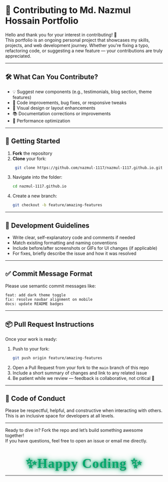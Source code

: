 # 🤝 Contributing to Md. Nazmul Hossain Portfolio

Hello and thank you for your interest in contributing! 🎉  
This portfolio is an ongoing personal project that showcases my skills, projects, and web development journey. Whether you're fixing a typo, refactoring code, or suggesting a new feature — your contributions are truly appreciated.

---

## 🛠 What Can You Contribute?

- 💡 Suggest new components (e.g., testimonials, blog section, theme features)
- 🧼 Code improvements, bug fixes, or responsive tweaks
- 🎨 Visual design or layout enhancements
- 📚 Documentation corrections or improvements
- 🧪 Performance optimization

---

## 🚀 Getting Started

1. **Fork** the repository
2. **Clone** your fork:
   ```bash
    git clone https://github.com/nazmul-1117/nazmul-1117.github.io.git
   ```
3. Navigate into the folder:
   ```bash
   cd nazmul-1117.github.io
   ```
4. Create a new branch:
   ```bash
   git checkout -b feature/amazing-features
   ```

---

## 🧪 Development Guidelines

- Write clear, self-explanatory code and comments if needed
- Match existing formatting and naming conventions
- Include before/after screenshots or GIFs for UI changes (if applicable)
- For fixes, briefly describe the issue and how it was resolved

---

## ✅ Commit Message Format

Please use semantic commit messages like:

```
feat: add dark theme toggle
fix: resolve navbar alignment on mobile
docs: update README badges
```

---

## 📦 Pull Request Instructions

Once your work is ready:

1. Push to your fork:
   ```bash
   git push origin feature/amazing-features
   ```
2. Open a Pull Request from your fork to the `main` branch of this repo
3. Include a short summary of changes and link to any related issue
4. Be patient while we review — feedback is collaborative, not critical 🙂

---

## 🙏 Code of Conduct

Please be respectful, helpful, and constructive when interacting with others. This is an inclusive space for developers at all levels.

---

Ready to dive in? Fork the repo and let’s build something awesome together!  
If you have questions, feel free to open an issue or email me directly.

<div style="text-align:center; margin-top:40px;">
  <span style="
    color:#00a86b;
    font-family:Georgia, serif;
    font-size:42px;
    font-weight:bold;
    text-shadow: 1px 1px 3px #aaa;
    letter-spacing: 2px;
    animation: glow 1.5s ease-in-out infinite alternate;">
    ✨Happy Coding ✨
  </span>
</div>

<style>
@keyframes glow {
  from {
    text-shadow: 1px 1px 3px #aaa, 0 0 10px #00a86b, 0 0 20px #00a86b;
  }
  to {
    text-shadow: 1px 1px 3px #aaa, 0 0 20px #00cc99, 0 0 30px #00cc99;
  }
}
</style>

---
